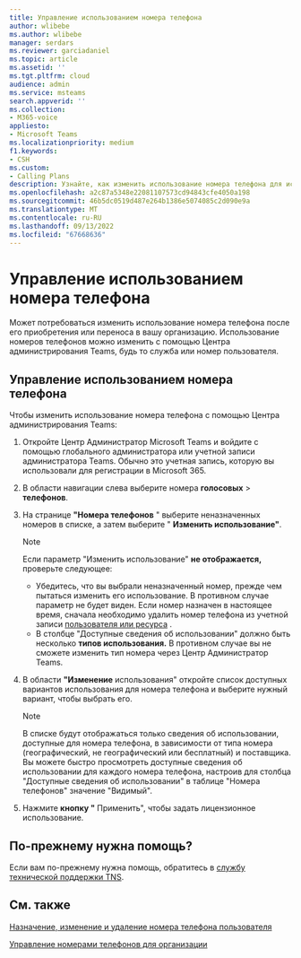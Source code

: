 ```yaml
---
title: Управление использованием номера телефона
author: wlibebe
ms.author: wlibebe
manager: serdars
ms.reviewer: garciadaniel
ms.topic: article
ms.assetid: ''
ms.tgt.pltfrm: cloud
audience: admin
ms.service: msteams
search.appverid: ''
ms.collection:
- M365-voice
appliesto:
- Microsoft Teams
ms.localizationpriority: medium
f1.keywords:
- CSH
ms.custom:
- Calling Plans
description: Узнайте, как изменить использование номера телефона для использования в качестве номера службы или номера пользователя.
ms.openlocfilehash: a2c87a5348e22081107573cd94843cfe4050a198
ms.sourcegitcommit: 46b5dc0519d487e264b1386e5074085c2d090e9a
ms.translationtype: MT
ms.contentlocale: ru-RU
ms.lasthandoff: 09/13/2022
ms.locfileid: "67668636"
---
```

# <a name="manage-the-usage-of-a-phone-number"></a>Управление использованием номера телефона

Может потребоваться изменить использование номера телефона после его приобретения или переноса в вашу организацию. Использование номеров телефонов можно изменить с помощью Центра администрирования Teams, будь то служба или номер пользователя.

## <a name="how-to-manage-the-usage-of-a-phone-number"></a>Управление использованием номера телефона

Чтобы изменить использование номера телефона с помощью Центра администрирования Teams:

1. Откройте Центр Администратор Microsoft Teams и войдите с помощью глобального администратора или учетной записи администратора Teams. Обычно это учетная запись, которую вы использовали для регистрации в Microsoft 365.

2. В области навигации слева выберите номера **голосовых** \> **телефонов**.

3. На странице **"Номера телефонов** " выберите неназначенных номеров в списке, а затем выберите " **Изменить использование"**.

      > [!NOTE]
      > Если параметр "Изменить использование" **не отображается,** проверьте следующее:
      > - Убедитесь, что вы выбрали неназначенный номер, прежде чем пытаться изменить его использование. В противном случае параметр не будет виден. Если номер назначен в настоящее время, сначала необходимо удалить номер телефона из учетной записи [пользователя или ресурса](/MicrosoftTeams/assign-change-or-remove-a-phone-number-for-a-user#remove-a-phone-number-from-a-user) .
      > - В столбце "Доступные сведения об использовании" должно быть несколько **типов использования.** В противном случае вы не сможете изменить тип номера через Центр Администратор Teams.

4. В области **"Изменение** использования" откройте список доступных вариантов использования для номера телефона и выберите нужный вариант, чтобы выбрать его.

      > [!NOTE]
      > В списке будут отображаться только сведения об использовании, доступные для номера телефона, в зависимости от типа номера (географический, не географический или бесплатный) и поставщика. Вы можете быстро просмотреть доступные сведения об использовании для каждого номера телефона, настроив для столбца "Доступные сведения об использовании" в таблице "Номера телефонов" значение "Видимый".

5. Нажмите **кнопку "** Применить", чтобы задать лицензионное использование.

## <a name="still-need-assistance"></a>По-прежнему нужна помощь?

Если вам по-прежнему нужна помощь, обратитесь в [службу технической поддержки TNS](/MicrosoftTeams/manage-phone-numbers-for-your-organization/contact-tns-service-desk).

## <a name="related-topics"></a>См. также

[Назначение, изменение и удаление номера телефона пользователя](/microsoftteams/assign-change-or-remove-a-phone-number-for-a-user)

[Управление номерами телефонов для организации](/microsoftteams/manage-phone-numbers-for-your-organization)
